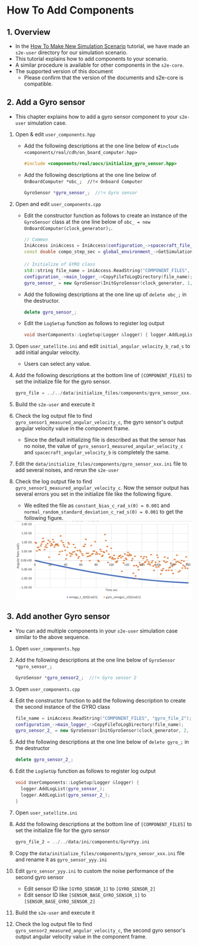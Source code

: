 # How To Add Components

## 1.  Overview

- In the [How To Make New Simulation Scenario](./HowToMakeNewSimulationScenario.md) tutorial, we have made an `s2e-user` directory for our simulation scenario.
- This tutorial explains how to add components to your scenario.
- A similar procedure is available for other components in the `s2e-core`.
- The supported version of this document
  - Please confirm that the version of the documents and s2e-core is compatible.


## 2. Add a Gyro sensor

- This chapter explains how to add a gyro sensor component to your `s2e-user` simulation case.

1. Open & edit `user_components.hpp`
   - Add the following descriptions at the one line below of `#include <components/real/cdh/on_board_computer.hpp>`
     ```c++
     #include <components/real/aocs/initialize_gyro_sensor.hpp>
     ```
   - Add the following descriptions at the one line below of `  OnBoardComputer *obc_;  //!< Onboard Computer`
     ```c++
     GyroSensor *gyro_sensor_;  //!< Gyro sensor
     ```

4. Open and edit `user_components.cpp`
   - Edit the constructor function as follows to create an instance of the `GyroSensor` class at the one line below of `obc_ = new OnBoardComputer(clock_generator);`.
     ``` c++
     // Common
     IniAccess iniAccess = IniAccess(configuration_->spacecraft_file_list_[spacecraft_id]);
     const double compo_step_sec = global_environment_->GetSimulationTime().GetComponentStepTime_s();

     // Initialize of GYRO class
     std::string file_name = iniAccess.ReadString("COMPONENT_FILES", "gyro_file");
     configuration_->main_logger_->CopyFileToLogDirectory(file_name);
     gyro_sensor_ = new GyroSensor(InitGyroSensor(clock_generator, 1, file_name, compo_step_sec, dynamics));
     ```

   - Add the following descriptions at the one line up of `delete obc_;` in the destructor.
     ```c++
     delete gyro_sensor_;
     ```

   - Edit the `LogSetup` function as follows to register log output
     ``` c++
     void UserComponents::LogSetup(Logger &logger) { logger.AddLogList(gyro_sensor_); }
     ```

8. Open `user_satellite.ini` and edit `initial_angular_velocity_b_rad_s` to add initial angular velocity.
   - Users can select any value.

9. Add the following descriptions at the bottom line of `[COMPONENT_FILES]` to set the initialize file for the gyro sensor.

   ```c++
   gyro_file = ../../data/initialize_files/components/gyro_sensor_xxx.ini
   ```

10. Build the `s2e-user` and execute it

11. Check the log output file to find `gyro_sensor1_measured_angular_velocity_c`, the gyro sensor's output angular velocity value in the component frame.

    - Since the default initializing file is described as that the sensor has no noise, the value of `gyro_sensor1_measured_angular_velocity_c` and `spacecraft_angular_velocity_b` is completely the same.

12. Edit the `data/initialize_files/components/gyro_sensor_xxx.ini` file to add several noises, and rerun the `s2e-user`

13. Check the log output file to find `gyro_sensor1_measured_angular_velocity_c`. Now the sensor output has several errors you set in the initialize file like the following figure.

    - We edited the file as `constant_bias_c_rad_s(0) = 0.001` and `normal_random_standard_deviation_c_rad_s(0) = 0.001` to get the following figure.

    <img src="./figs/AngularVelocityTrueVsGyro.png" alt="AngularVelocityTrueVsGyro" style="zoom: 67%;" />

## 3. Add another Gyro sensor

- You can add multiple components in your `s2e-user` simulation case similar to the above sequence.

1. Open `user_components.hpp`

2. Add the following descriptions at the one line below of `GyroSensor *gyro_sensor_;`

   ```c++
   GyroSensor *gyro_sensor2_;  //!< Gyro sensor 2
   ```

3. Open `user_components.cpp`

4. Edit the constructor function to add the following description to create the second instance of the GYRO class

   ``` c++
   file_name = iniAccess.ReadString("COMPONENT_FILES", "gyro_file_2");
   configuration_->main_logger_->CopyFileToLogDirectory(file_name);
   gyro_sensor_2_ = new GyroSensor(InitGyroSensor(clock_generator, 2, file_name, compo_step_sec, dynamics));
   ```

5. Add the following descriptions at the one line below of `delete gyro_;` in the destructor

   ```c++
   delete gyro_sensor_2_;
   ```

6. Edit the `LogSetUp` function as follows to register log output

   ``` c++
   void UserComponents::LogSetup(Logger &logger) {
     logger.AddLogList(gyro_sensor_);
     logger.AddLogList(gyro_sensor_2_);
   }
   ```

7. Open `user_satellite.ini`

8. Add the following descriptions at the bottom line of `[COMPONENT_FILES]` to set the initialize file for the gyro sensor

   ```c++
   gyro_file_2 = ../../data/ini/components/GyroYyy.ini
   ```

9. Copy the `data/initialize_files/components/gyro_sensor_xxx.ini` file and rename it as `gyro_sensor_yyy.ini`

10. Edit `gyro_sensor_yyy.ini` to custom the noise performance of the second gyro sensor
    - Edit sensor ID like `[GYRO_SENSOR_1]` to `[GYRO_SENSOR_2]`
    - Edit sensor ID like `[SENSOR_BASE_GYRO_SENSOR_1]` to `[SENSOR_BASE_GYRO_SENSOR_2]`

11. Build the `s2e-user` and execute it

12. Check the log output file to find `gyro_sensor2_measured_angular_velocity_c`, the second gyro sensor's output angular velocity value in the component frame.
